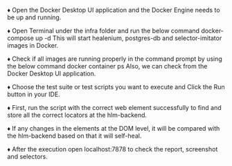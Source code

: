 ♦ Open the Docker Desktop UI application and the Docker Engine needs to be up and running.

♦ Open Terminal under the infra folder and run the below command
  docker-compose up -d
  This will start healenium, postgres-db and selector-imitator images in Docker.

♦ Check if all images are running properly in the command prompt by using the below command 
  docker container ps
  Also, we can check from the Docker Desktop UI application.

♦ Choose the test  suite or test scripts you want to execute and Click the Run button in your IDE.

♦ First, run the script with the correct web element successfully to find and store all the correct locators at the hlm-backend.

♦ If any changes in the elements at the DOM level, it will be compared with the hlm-backend based on that it will self-heal.

♦ After the execution open localhost:7878 to check the report, screenshot and selectors.
